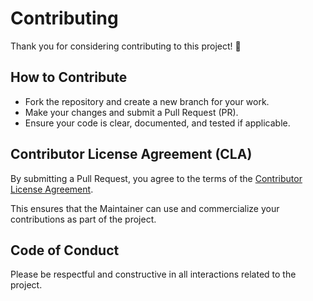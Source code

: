 # Contributing

Thank you for considering contributing to this project! 🎉

## How to Contribute
- Fork the repository and create a new branch for your work.  
- Make your changes and submit a Pull Request (PR).  
- Ensure your code is clear, documented, and tested if applicable.  

## Contributor License Agreement (CLA)
By submitting a Pull Request, you agree to the terms of the [Contributor License Agreement](./CLA.md).  

This ensures that the Maintainer can use and commercialize your contributions as part of the project.  

## Code of Conduct
Please be respectful and constructive in all interactions related to the project.  
